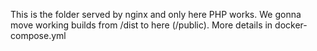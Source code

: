 This is the folder served by nginx and only here PHP works.  We gonna move working builds from /dist to here (/public). More details in docker-compose.yml